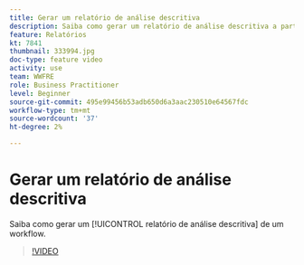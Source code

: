 ```yaml
---
title: Gerar um relatório de análise descritiva
description: Saiba como gerar um relatório de análise descritiva a partir de um workflow no Adobe Campaign V8.
feature: Relatórios
kt: 7841
thumbnail: 333994.jpg
doc-type: feature video
activity: use
team: WWFRE
role: Business Practitioner
level: Beginner
source-git-commit: 495e99456b53adb650d6a3aac230510e64567fdc
workflow-type: tm+mt
source-wordcount: '37'
ht-degree: 2%

---
```



# Gerar um relatório de análise descritiva

Saiba como gerar um [!UICONTROL relatório de análise descritiva] de um workflow.

>[!VIDEO](https://video.tv.adobe.com/v/333994?quality=12)
